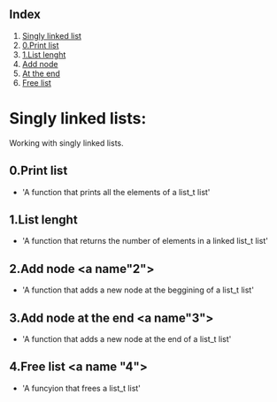 ## Index
1. [Singly linked list](#sll)
2. [0.Print list](#0)
3. [1.List lenght](#1)
4. [Add node](#2)
5. [At the end](#3)
6. [Free list](#4)


# Singly linked lists: <a name="sll"></a>
Working with singly linked lists.

## 0.Print list <a name="0"></a>
- 'A function that prints all the elements of a list_t list'

## 1.List lenght <a name="1"></a>
- 'A function that returns the number of elements in a linked list_t list'

## 2.Add node <a name"2"></a>
- 'A function that adds a new node at the beggining of a list_t list'

## 3.Add node at the end <a name"3"></a>
- 'A function that adds a new node at the end of a list_t list'

## 4.Free list <a name "4"></a>
- 'A funcyion that frees a list_t list'
